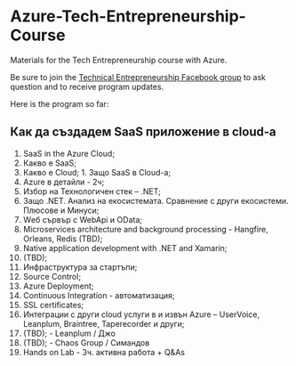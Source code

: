 # Azure-Tech-Entrepreneurship-Course

Materials for the Tech Entrepreneurship course with Azure.

Be sure to join the [Technical Entrepreneurship Facebook group](https://www.facebook.com/groups/660391594061447/) to ask question and to receive program updates.

Here is the program so far:

## Как да създадем SaaS приложение в cloud-а

1. SaaS in the Azure Cloud;
  1. Какво е SaaS;
  2. Какво е Cloud;
    1. Защо SaaS в Cloud-а;
  3. Azure в детайли - 2ч;
2. Избор на Технологичен стек – .NET;
  1. Защо .NET. Анализ на екосистемата. Сравнение с други екосистеми. Плюсове и Минуси;
  2. Wеб сървър с WebApi и OData;
3. Microservices architecture and background processing - Hangfire, Orleans, Redis (TBD);
4. Native application development with .NET and Xamarin;
5. (TBD);
6. Инфраструктура за стартъпи;
  1. Source Control;
  2. Azure Deployment;
  3. Continuous Integration - автоматизация;
  4. SSL certificates;
7. Интеграции с други cloud услуги в и извън Azure – UserVoice, Leanplum, Braintree, Taperecorder и други;
8. (TBD); - Leanplum / Джо
9. (TBD); - Chaos Group / Симандов
10. Hands on Lab - 3ч. активна работа + Q&As


